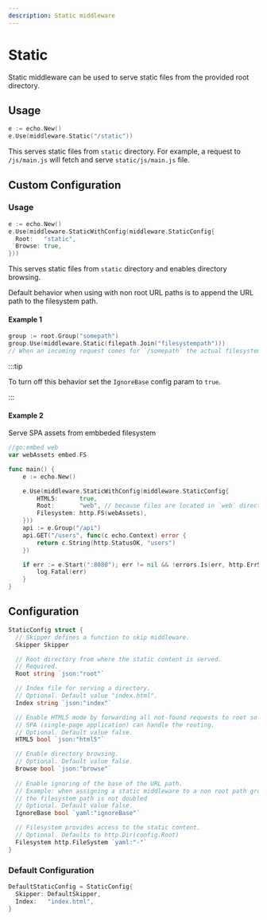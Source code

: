 ```yaml
---
description: Static middleware
---
```


# Static

Static middleware can be used to serve static files from the provided root directory.

## Usage

```go
e := echo.New()
e.Use(middleware.Static("/static"))
```

This serves static files from `static` directory. For example, a request to `/js/main.js`
will fetch and serve `static/js/main.js` file.

## Custom Configuration

### Usage

```go
e := echo.New()
e.Use(middleware.StaticWithConfig(middleware.StaticConfig{
  Root:   "static",
  Browse: true,
}))
```

This serves static files from `static` directory and enables directory browsing. 

Default behavior when using with non root URL paths is to append the URL path to the filesystem path. 

#### Example 1

```go
group := root.Group("somepath")
group.Use(middleware.Static(filepath.Join("filesystempath")))
// When an incoming request comes for `/somepath` the actual filesystem request goes to `filesystempath/somepath` instead of only `filesystempath`. 
```

:::tip

To turn off this behavior set the `IgnoreBase` config param to `true`.

:::


#### Example 2

Serve SPA assets from embbeded filesystem
```go
//go:embed web
var webAssets embed.FS

func main() {
	e := echo.New()

	e.Use(middleware.StaticWithConfig(middleware.StaticConfig{
		HTML5:      true,
		Root:       "web", // because files are located in `web` directory in `webAssets` fs
		Filesystem: http.FS(webAssets),
	}))
	api := e.Group("/api")
	api.GET("/users", func(c echo.Context) error {
		return c.String(http.StatusOK, "users")
	})

	if err := e.Start(":8080"); err != nil && !errors.Is(err, http.ErrServerClosed) {
		log.Fatal(err)
	}
}
```

## Configuration

```go
StaticConfig struct {
  // Skipper defines a function to skip middleware.
  Skipper Skipper

  // Root directory from where the static content is served.
  // Required.
  Root string `json:"root"`

  // Index file for serving a directory.
  // Optional. Default value "index.html".
  Index string `json:"index"`

  // Enable HTML5 mode by forwarding all not-found requests to root so that
  // SPA (single-page application) can handle the routing.
  // Optional. Default value false.
  HTML5 bool `json:"html5"`

  // Enable directory browsing.
  // Optional. Default value false.
  Browse bool `json:"browse"`
  
  // Enable ignoring of the base of the URL path.
  // Example: when assigning a static middleware to a non root path group,
  // the filesystem path is not doubled
  // Optional. Default value false.
  IgnoreBase bool `yaml:"ignoreBase"`

  // Filesystem provides access to the static content.
  // Optional. Defaults to http.Dir(config.Root)
  Filesystem http.FileSystem `yaml:"-"`
}
```

### Default Configuration

```go
DefaultStaticConfig = StaticConfig{
  Skipper: DefaultSkipper,
  Index:   "index.html",
}
```
